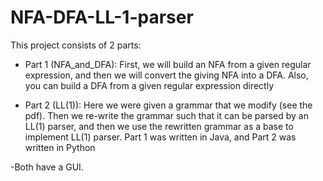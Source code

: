# NFA-DFA-LL-1-parser

This project consists of 2 parts:

- Part 1 (NFA_and_DFA):
First, we will build an NFA from a given regular expression, and then we will convert the giving NFA into a DFA.
Also, you can build a DFA from a given regular expression directly 


- Part 2 (LL(1)):
Here we were given a grammar that we modify (see the pdf).
Then we re-write the grammar such that it can be parsed by an LL(1) parser, and then we use the rewritten grammar as a base to implement LL(1) parser.
Part 1 was written in Java, and Part 2 was written in Python

-Both have a GUI.
